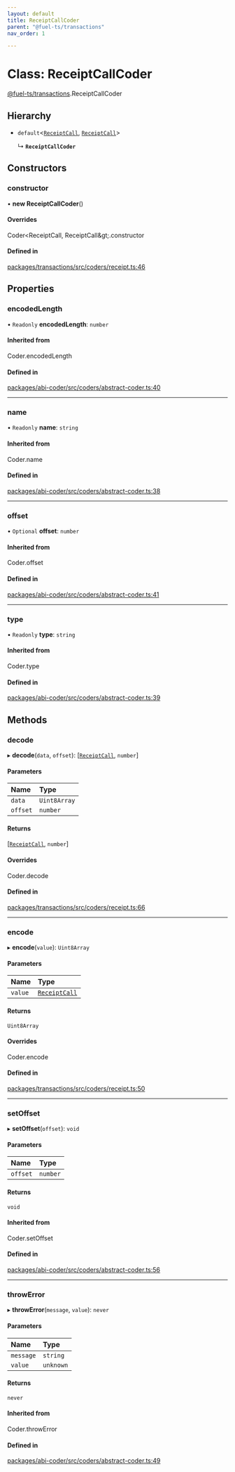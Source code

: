 ```yaml
---
layout: default
title: ReceiptCallCoder
parent: "@fuel-ts/transactions"
nav_order: 1

---
```


# Class: ReceiptCallCoder

[@fuel-ts/transactions](../index.md).ReceiptCallCoder

## Hierarchy

- `default`<[`ReceiptCall`](../index.md#receiptcall), [`ReceiptCall`](../index.md#receiptcall)\>

  ↳ **`ReceiptCallCoder`**

## Constructors

### constructor

• **new ReceiptCallCoder**()

#### Overrides

Coder&lt;ReceiptCall, ReceiptCall\&gt;.constructor

#### Defined in

[packages/transactions/src/coders/receipt.ts:46](https://github.com/FuelLabs/fuels-ts/blob/master/packages/transactions/src/coders/receipt.ts#L46)

## Properties

### encodedLength

• `Readonly` **encodedLength**: `number`

#### Inherited from

Coder.encodedLength

#### Defined in

[packages/abi-coder/src/coders/abstract-coder.ts:40](https://github.com/FuelLabs/fuels-ts/blob/master/packages/abi-coder/src/coders/abstract-coder.ts#L40)

___

### name

• `Readonly` **name**: `string`

#### Inherited from

Coder.name

#### Defined in

[packages/abi-coder/src/coders/abstract-coder.ts:38](https://github.com/FuelLabs/fuels-ts/blob/master/packages/abi-coder/src/coders/abstract-coder.ts#L38)

___

### offset

• `Optional` **offset**: `number`

#### Inherited from

Coder.offset

#### Defined in

[packages/abi-coder/src/coders/abstract-coder.ts:41](https://github.com/FuelLabs/fuels-ts/blob/master/packages/abi-coder/src/coders/abstract-coder.ts#L41)

___

### type

• `Readonly` **type**: `string`

#### Inherited from

Coder.type

#### Defined in

[packages/abi-coder/src/coders/abstract-coder.ts:39](https://github.com/FuelLabs/fuels-ts/blob/master/packages/abi-coder/src/coders/abstract-coder.ts#L39)

## Methods

### decode

▸ **decode**(`data`, `offset`): [[`ReceiptCall`](../index.md#receiptcall), `number`]

#### Parameters

| Name | Type |
| :------ | :------ |
| `data` | `Uint8Array` |
| `offset` | `number` |

#### Returns

[[`ReceiptCall`](../index.md#receiptcall), `number`]

#### Overrides

Coder.decode

#### Defined in

[packages/transactions/src/coders/receipt.ts:66](https://github.com/FuelLabs/fuels-ts/blob/master/packages/transactions/src/coders/receipt.ts#L66)

___

### encode

▸ **encode**(`value`): `Uint8Array`

#### Parameters

| Name | Type |
| :------ | :------ |
| `value` | [`ReceiptCall`](../index.md#receiptcall) |

#### Returns

`Uint8Array`

#### Overrides

Coder.encode

#### Defined in

[packages/transactions/src/coders/receipt.ts:50](https://github.com/FuelLabs/fuels-ts/blob/master/packages/transactions/src/coders/receipt.ts#L50)

___

### setOffset

▸ **setOffset**(`offset`): `void`

#### Parameters

| Name | Type |
| :------ | :------ |
| `offset` | `number` |

#### Returns

`void`

#### Inherited from

Coder.setOffset

#### Defined in

[packages/abi-coder/src/coders/abstract-coder.ts:56](https://github.com/FuelLabs/fuels-ts/blob/master/packages/abi-coder/src/coders/abstract-coder.ts#L56)

___

### throwError

▸ **throwError**(`message`, `value`): `never`

#### Parameters

| Name | Type |
| :------ | :------ |
| `message` | `string` |
| `value` | `unknown` |

#### Returns

`never`

#### Inherited from

Coder.throwError

#### Defined in

[packages/abi-coder/src/coders/abstract-coder.ts:49](https://github.com/FuelLabs/fuels-ts/blob/master/packages/abi-coder/src/coders/abstract-coder.ts#L49)
